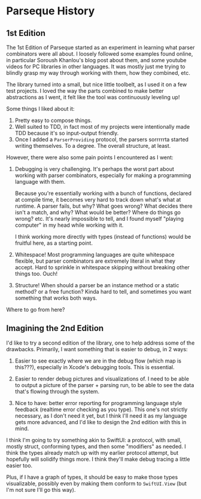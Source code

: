 
Parseque History
================

1st Edition
---------


The 1st Edition of Parseque started as an experiment in learning what parser combinators were all about. I loosely followed some examples found online, in particular Soroush Khanlou's blog post about them, and some youtube videos for PC libraries in other languages. It was mostly just me trying to blindly grasp my way through working with them, how they combined, etc.

The library turned into a small, but nice little toolbelt, as I used it on a few test projects. I loved the way the parts combined to make better abstractions as I went, it felt like the tool was continuously leveling up!

Some things I liked about it:

1. Pretty easy to compose things.
2. Well suited to TDD, in fact most of my projects were intentionally made TDD because it's so input-output friendly.
3. Once I added a `ParserProviding` protocol, the parsers sorrrrrta started writing themselves. To a degree. The overall structure, at least.

However, there were also some pain points I encountered as I went:

1. Debugging is very challenging. It's perhaps the worst part about working with parser combinators, especially for making a programming language with them.
	
	Because you're essentially working with a bunch of functions, declared at compile time, it becomes very hard to track down what's what at runtime. A parser fails, but why? What goes wrong? What decides there isn't a match, and why? What would be better? Where do things go wrong? etc. It's nearly impossible to tell, and I found myself "playing computer" in my head while working with it.
	
	I think working more directly with types (instead of functions) would be fruitful here, as a starting point.

2. Whitespace! Most programming languages are quite whitespace flexible, but parser combinators are extremely literal in what they accept. Hard to sprinkle in whitespace skipping without breaking other things too. Ouch!

3. Structure! When should a parser be an instance method or a static method? or a free function? Kinda hard to tell, and sometimes you want something that works both ways.

Where to go from here?

Imagining the 2nd Edition
-------------------

I'd like to try a second edition of the library, one to help address some of the drawbacks. Primarily, I want something that is easier to debug, in 2 ways:

1. Easier to see exactly where we are in the debug flow (which map is this???), especially in Xcode's debugging tools. This is essential.

2. Easier to render debug pictures and visualizations of. I need to be able to output a picture of the parser + parsing run, to be able to see the data that's flowing through the system.

3. Nice to have: better error reporting for programming language style feedback (realtime error checking as you type). This one's not strictly necessary, as I don't need it yet, but I think I'll need it as my language gets more advanced, and I'd like to design the 2nd edition with this in mind.

I think I'm going to try something akin to SwiftUI: a protocol, with small, mostly struct, conforming types, and then some "modifiers" as needed. I think the types already match up with my earlier protocol attempt, but hopefully will solidify things more. I think they'll make debug tracing a little easier too.

Plus, if I have a graph of types, it should be easy to make those types visualizable, possibly even by making them conform to `SwiftUI.View` (but I'm not sure I'll go this way).
